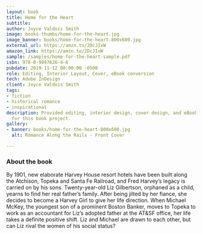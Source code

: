 ```yaml
---
layout: book
title: Home for the Heart
subtitle: 
author: Joyce Valdois Smith
image: books-thumbs/home-for-the-heart.jpg
image_banner: books/home-for-the-heart-800x600.jpg
external_url: https://amzn.to/2DcJIxW
amazon_link: https://amzn.to/2DcJIxW
sample: /samples/home-for-the-heart-sample.pdf
isbn: 978-0-9997626-4-6
pubdate: 2019-11-12 00:00:00 -0500
role: Editing, Interior Layout, Cover, eBook conversion
tech: Adobe InDesign
client: Joyce Valdois Smith
tags:
- fiction
- historical romance
- inspirational
description: Provided editing, interior design, cover design, and eBook conversion
  for this book project.
gallery:
- banner: books/home-for-the-heart-800x600.jpg
  alt: Romance Along the Rails - Front Cover

---
```

### About the book

By 1901, new elaborate Harvey House resort hotels have been built along the Atchison, Topeka and Santa Fe Railroad, and Fred Harvey’s legacy is carried on by his sons. Twenty-year-old Liz Gilbertson, orphaned as a child, yearns to find her real father’s family. After being jilted by her fiance, she decides to become a Harvey Girl to give her life direction. When Michael McKey, the youngest son of a prominent Boston Banker, moves to Topeka to work as an accountant for Liz’s adopted father at the AT&SF office, her life takes a definite positive shift. Liz and Michael are drawn to each other, but can Liz rival the women of his social status?